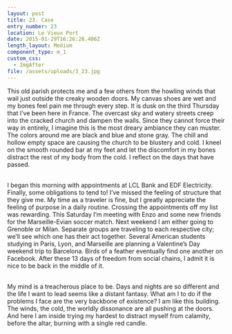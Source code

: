 ```yaml
---
layout: post
title: 23. Case
entry_number: 23
location: Le Vieux Port
date: 2015-01-29T16:26:28.406Z
length_layout: Medium
component_type: m_1
custom_css:
  - ImgAfter
file: /assets/uploads/3_23.jpg
---
```

This old parish protects me and a few others from the howling winds that wail just outside the creaky wooden doors. My canvas shoes are wet and my bones feel pain me through every step. It is dusk on the third Thursday that I’ve been here in France. The overcast sky and watery streets creep into the cracked church and dampen the walls. Since they cannot force their way in entirely, I imagine this is the most dreary ambiance they can muster. The colors around me are black and blue and stone gray. The chill and hollow empty space are causing the church to be blustery and cold. I kneel on the smooth rounded bar at my feet and let the discomfort in my bones distract the rest of my body from the cold. I reflect on the days that have passed. 

\
I began this morning with appointments at LCL Bank and EDF Electricity. Finally, some obligations to tend to! I’ve missed the feeling of structure that they give me. My time as a traveler is fine, but I greatly appreciate the feeling of purpose in a daily routine. Crossing the appointments off my list was rewarding. This Saturday I’m meeting with Enzo and some new friends for the Marseille-Evian soccer match. Next weekend I am either going to Grenoble or Milan. Separate groups are traveling to each respective city; we’ll see which one has their act together. Several American students studying in Paris, Lyon, and Marseille are planning a Valentine’s Day weekend trip to Barcelona. Birds of a feather eventually find one another on Facebook. After these 13 days of freedom from social chains, I admit it is nice to be back in the middle of it. 

\
My mind is a treacherous place to be. Days and nights are so different and the life I want to lead seems like a distant fantasy. What am I to do if the problems I face are the very backbone of existence? I am like this building. The winds, the cold, the worldly dissonance are all pushing at the doors. And here I am inside trying my hardest to distract myself from calamity, before the altar, burning with a single red candle.
